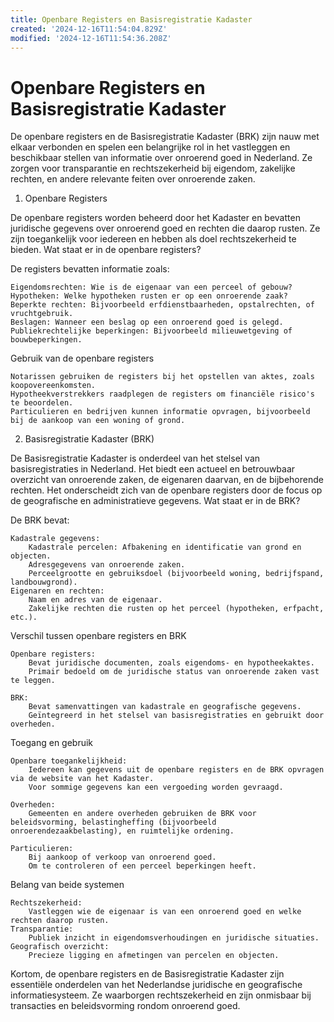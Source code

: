 ```yaml
---
title: Openbare Registers en Basisregistratie Kadaster
created: '2024-12-16T11:54:04.829Z'
modified: '2024-12-16T11:54:36.208Z'
---
```


# Openbare Registers en Basisregistratie Kadaster

De openbare registers en de Basisregistratie Kadaster (BRK) zijn nauw met elkaar verbonden en spelen een belangrijke rol in het vastleggen en beschikbaar stellen van informatie over onroerend goed in Nederland. Ze zorgen voor transparantie en rechtszekerheid bij eigendom, zakelijke rechten, en andere relevante feiten over onroerende zaken.
1. Openbare Registers

De openbare registers worden beheerd door het Kadaster en bevatten juridische gegevens over onroerend goed en rechten die daarop rusten. Ze zijn toegankelijk voor iedereen en hebben als doel rechtszekerheid te bieden.
Wat staat er in de openbare registers?

De registers bevatten informatie zoals:

    Eigendomsrechten: Wie is de eigenaar van een perceel of gebouw?
    Hypotheken: Welke hypotheken rusten er op een onroerende zaak?
    Beperkte rechten: Bijvoorbeeld erfdienstbaarheden, opstalrechten, of vruchtgebruik.
    Beslagen: Wanneer een beslag op een onroerend goed is gelegd.
    Publiekrechtelijke beperkingen: Bijvoorbeeld milieuwetgeving of bouwbeperkingen.

Gebruik van de openbare registers

    Notarissen gebruiken de registers bij het opstellen van aktes, zoals koopovereenkomsten.
    Hypotheekverstrekkers raadplegen de registers om financiële risico's te beoordelen.
    Particulieren en bedrijven kunnen informatie opvragen, bijvoorbeeld bij de aankoop van een woning of grond.

2. Basisregistratie Kadaster (BRK)

De Basisregistratie Kadaster is onderdeel van het stelsel van basisregistraties in Nederland. Het biedt een actueel en betrouwbaar overzicht van onroerende zaken, de eigenaren daarvan, en de bijbehorende rechten. Het onderscheidt zich van de openbare registers door de focus op de geografische en administratieve gegevens.
Wat staat er in de BRK?

De BRK bevat:

    Kadastrale gegevens:
        Kadastrale percelen: Afbakening en identificatie van grond en objecten.
        Adresgegevens van onroerende zaken.
        Perceelgrootte en gebruiksdoel (bijvoorbeeld woning, bedrijfspand, landbouwgrond).
    Eigenaren en rechten:
        Naam en adres van de eigenaar.
        Zakelijke rechten die rusten op het perceel (hypotheken, erfpacht, etc.).

Verschil tussen openbare registers en BRK

    Openbare registers:
        Bevat juridische documenten, zoals eigendoms- en hypotheekaktes.
        Primair bedoeld om de juridische status van onroerende zaken vast te leggen.

    BRK:
        Bevat samenvattingen van kadastrale en geografische gegevens.
        Geïntegreerd in het stelsel van basisregistraties en gebruikt door overheden.

Toegang en gebruik

    Openbare toegankelijkheid:
        Iedereen kan gegevens uit de openbare registers en de BRK opvragen via de website van het Kadaster.
        Voor sommige gegevens kan een vergoeding worden gevraagd.

    Overheden:
        Gemeenten en andere overheden gebruiken de BRK voor beleidsvorming, belastingheffing (bijvoorbeeld onroerendezaakbelasting), en ruimtelijke ordening.

    Particulieren:
        Bij aankoop of verkoop van onroerend goed.
        Om te controleren of een perceel beperkingen heeft.

Belang van beide systemen

    Rechtszekerheid:
        Vastleggen wie de eigenaar is van een onroerend goed en welke rechten daarop rusten.
    Transparantie:
        Publiek inzicht in eigendomsverhoudingen en juridische situaties.
    Geografisch overzicht:
        Precieze ligging en afmetingen van percelen en objecten.

Kortom, de openbare registers en de Basisregistratie Kadaster zijn essentiële onderdelen van het Nederlandse juridische en geografische informatiesysteem. Ze waarborgen rechtszekerheid en zijn onmisbaar bij transacties en beleidsvorming rondom onroerend goed.

